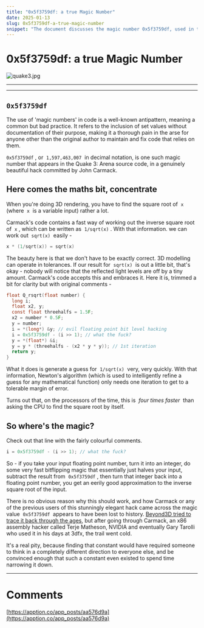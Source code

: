 ```yaml
---
title: "0x5f3759df: a true Magic Number"
date: 2025-01-13
slug: 0x5f3759df-a-true-magic-number
snippet: "The document discusses the magic number 0x5f3759df, used in the Quake 3: Arena source code for a fast calculation of the inverse square root. This technique, developed by John Carmack, utilizes bit manipulation to generate an approximation that is significantly faster than traditional methods, achieving results with acceptable tolerances in 3D rendering. The origins of this magic number remain unclear, adding to its mystique in programming history."
---
```


# 0x5f3759df: a true Magic Number

![quake3.jpg](0x5f3759df%20a%20true%20Magic%20Number%2017cb7795690c804da6dad9f836e0369a/quake3.jpg)

---

---

## `0x5f3759df`

The use of 'magic numbers' in code is a well-known antipattern, meaning a common but bad practice. It refers to the inclusion of set values without documentation of their purpose, making it a thorough pain in the arse for anyone other than the original author to maintain and fix code that relies on them.

`0x5f3759df` , or  `1,597,463,007`  in decimal notation, is one such magic number that appears in the Quake 3: Arena source code, in a genuinely beautiful hack committed by John Carmack.

## Here comes the maths bit, concentrate

When you're doing 3D rendering, you have to find the square root of  `x`  (where  `x`  is a variable input) rather a lot.

Carmack's code contains a fast way of working out the inverse square root of  `x` , which can be written as  `1/sqrt(x)` . With that information. we can work out  `sqrt(x)`  easily -

[](data:image/svg+xml,%3c?xml%20version='1.0'%20encoding='UTF-8'?%3e%3csvg%20version='1.1'%20viewBox='0%200%2024%2024'%20xmlns='http://www.w3.org/2000/svg'%3e%3cpath%20d='m17.426%2016.84%200.51209%202.975c-0.31701%200.1707-0.82909%200.3292-1.5119%200.47551-0.69497%200.1585-1.5119%200.24385-2.4507%200.24385-2.6945-0.04877-4.7185-0.85348-6.0719-2.3897-1.3899-1.5485-2.0483-3.5114-2.0483-5.889%200.04877-2.8165%200.87786-4.9746%202.4873-6.4864%201.5606-1.5241%203.5602-2.3044%205.9743-2.3044%200.91444%200%201.707%200.085348%202.3654%200.23166%200.6584%200.14631%201.1461%200.30481%201.4631%200.4877l-0.73155%203.0359-1.268-0.41455c-0.4877-0.12193-1.0608-0.18289-1.707-0.18289-1.4021-0.012192-2.5726%200.43893-3.4871%201.3412-0.92663%200.89005-1.3899%202.2556-1.4387%204.0723%200.012193%201.6582%200.45112%202.9506%201.3168%203.9016%200.86567%200.93882%202.0727%201.4265%203.6456%201.4387l1.6216-0.14631c0.52428-0.09754%200.96321-0.23166%201.329-0.39016z'%20fill='%230288d1'%20stroke-width='1.2192'/%3e%3c/svg%3e)

```c
x * (1/sqrt(x)) = sqrt(x)
```

The beauty here is that we don't have to be exactly correct. 3D modelling can operate in tolerances. If our result for  `sqrt(x)`  is out a little bit, that's okay - nobody will notice that the reflected light levels are off by a tiny amount. Carmack's code accepts this and embraces it. Here it is, trimmed a bit for clarity but with original comments -

[](data:image/svg+xml,%3c?xml%20version='1.0'%20encoding='UTF-8'?%3e%3csvg%20version='1.1'%20viewBox='0%200%2024%2024'%20xmlns='http://www.w3.org/2000/svg'%3e%3cpath%20d='m17.426%2016.84%200.51209%202.975c-0.31701%200.1707-0.82909%200.3292-1.5119%200.47551-0.69497%200.1585-1.5119%200.24385-2.4507%200.24385-2.6945-0.04877-4.7185-0.85348-6.0719-2.3897-1.3899-1.5485-2.0483-3.5114-2.0483-5.889%200.04877-2.8165%200.87786-4.9746%202.4873-6.4864%201.5606-1.5241%203.5602-2.3044%205.9743-2.3044%200.91444%200%201.707%200.085348%202.3654%200.23166%200.6584%200.14631%201.1461%200.30481%201.4631%200.4877l-0.73155%203.0359-1.268-0.41455c-0.4877-0.12193-1.0608-0.18289-1.707-0.18289-1.4021-0.012192-2.5726%200.43893-3.4871%201.3412-0.92663%200.89005-1.3899%202.2556-1.4387%204.0723%200.012193%201.6582%200.45112%202.9506%201.3168%203.9016%200.86567%200.93882%202.0727%201.4265%203.6456%201.4387l1.6216-0.14631c0.52428-0.09754%200.96321-0.23166%201.329-0.39016z'%20fill='%230288d1'%20stroke-width='1.2192'/%3e%3c/svg%3e)

```c
float Q_rsqrt(float number) {
  long i;
  float x2, y;
  const float threehalfs = 1.5F;
  x2 = number * 0.5F;
  y = number;
  i = *(long*) &y; // evil floating point bit level hacking
  i = 0x5f3759df - (i >> 1); // what the fuck?
  y = *(float*) &i;
  y = y * (threehalfs - (x2 * y * y)); // 1st iteration
  return y;
}
```

What it does is generate a guess for  `1/sqrt(x)`  very, very quickly. With that information, Newton's algorithm (which is used to intelligently refine a guess for any mathematical function) only needs one iteration to get to a tolerable margin of error.

Turns out that, on the processors of the time, this is  *four times faster*  than asking the CPU to find the square root by itself.

## So where's the magic?

Check out that line with the fairly colourful comments.

[](data:image/svg+xml,%3c?xml%20version='1.0'%20encoding='UTF-8'?%3e%3csvg%20version='1.1'%20viewBox='0%200%2024%2024'%20xmlns='http://www.w3.org/2000/svg'%3e%3cpath%20d='m17.426%2016.84%200.51209%202.975c-0.31701%200.1707-0.82909%200.3292-1.5119%200.47551-0.69497%200.1585-1.5119%200.24385-2.4507%200.24385-2.6945-0.04877-4.7185-0.85348-6.0719-2.3897-1.3899-1.5485-2.0483-3.5114-2.0483-5.889%200.04877-2.8165%200.87786-4.9746%202.4873-6.4864%201.5606-1.5241%203.5602-2.3044%205.9743-2.3044%200.91444%200%201.707%200.085348%202.3654%200.23166%200.6584%200.14631%201.1461%200.30481%201.4631%200.4877l-0.73155%203.0359-1.268-0.41455c-0.4877-0.12193-1.0608-0.18289-1.707-0.18289-1.4021-0.012192-2.5726%200.43893-3.4871%201.3412-0.92663%200.89005-1.3899%202.2556-1.4387%204.0723%200.012193%201.6582%200.45112%202.9506%201.3168%203.9016%200.86567%200.93882%202.0727%201.4265%203.6456%201.4387l1.6216-0.14631c0.52428-0.09754%200.96321-0.23166%201.329-0.39016z'%20fill='%230288d1'%20stroke-width='1.2192'/%3e%3c/svg%3e)

```c
i = 0x5f3759df - (i >> 1); // what the fuck?
```

So - if you take your input floating point number, turn it into an integer, do some very fast bitflipping magic that essentially just halves your input, subtract the result from  `0x5f3759df` , then turn that integer back into a floating point number, you get an eerily good approximation to the inverse square root of the input.

There is no obvious reason why this should work, and how Carmack or any of the previous users of this stunningly elegant hack came across the magic value  `0x5f3759df`  appears to have been lost to history. [Beyond3D tried to trace it back through the ages](https://www.beyond3d.com/content/articles/8/), but after going through Carmack, an x86 assembly hacker called Terje Matheson, NVIDIA and eventually Gary Tarolli who used it in his days at 3dfx, the trail went cold.

It's a real pity, because finding that constant would have required someone to think in a completely different direction to everyone else, and be convinced enough that such a constant even existed to spend time narrowing it down.

---

# Comments

[https://apption.co/app_posts/aa576d9a](https://apption.co/app_posts/aa576d9a)

